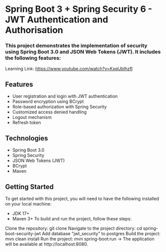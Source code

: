 # Spring Boot 3 + Spring Security 6 - JWT Authentication and Authorisation

### This project demonstrates the implementation of security using Spring Boot 3.0 and JSON Web Tokens (JWT). It includes the following features:

Learning Link: https://www.youtube.com/watch?v=KxqlJblhzfI


## Features
- User registration and login with JWT authentication
- Password encryption using BCrypt
- Role-based authorization with Spring Security
- Customized access denied handling
- Logout mechanism
- Refresh token

## Technologies
- Spring Boot 3.0
- Spring Security
- JSON Web Tokens (JWT)
- BCrypt
- Maven

## Getting Started
To get started with this project, you will need to have the following installed on your local machine:
- JDK 17+
- Maven 3+
To build and run the project, follow these steps:

Clone the repository: git clone 
Navigate to the project directory: cd spring-boot-security-jwt
Add database "jwt_security" to postgres
Build the project: mvn clean install
Run the project: mvn spring-boot:run
-> The application will be available at http://localhost:8080.